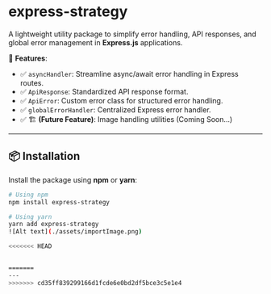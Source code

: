# express-strategy

A lightweight utility package to simplify error handling, API responses, and global error management in **Express.js** applications.  

🚀 **Features**:
- ✅ `asyncHandler`: Streamline async/await error handling in Express routes.
- ✅ `ApiResponse`: Standardized API response format.
- ✅ `ApiError`: Custom error class for structured error handling.
- ✅ `globalErrorHandler`: Centralized Express error handler.
- ✅ 🏗️ **(Future Feature)**: Image handling utilities (Coming Soon...)

---

## 📦 **Installation**

Install the package using **npm** or **yarn**:

```sh
# Using npm
npm install express-strategy

# Using yarn
yarn add express-strategy
![Alt text](./assets/importImage.png)

<<<<<<< HEAD


=======
---
>>>>>>> cd35ff839299166d1fcde6e0bd2df5bce3c5e1e4
